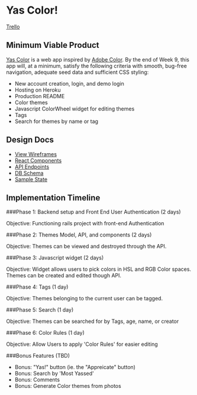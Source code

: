 # Yas Color!

[Trello](https://trello.com/b/wZtjG4ta/yas-color)

## Minimum Viable Product
 [Yas Color](https://yascolor.herokuapp.com/?#/) is a web app inspired by [Adobe Color](https://color.adobe.com/ "Abobe Color CC"). By the end of Week 9, this app will, at a minimum, satisfy the following criteria with smooth, bug-free navigation, adequate seed data and sufficient CSS styling:
  * New account creation, login, and demo login
  * Hosting on Heroku
  * Production README
  * Color themes
  * Javascript ColorWheel widget for editing themes
  * Tags
  * Search for themes by name or tag

## Design Docs
  * [View Wireframes](./wireframes)
  * [React Components](./component-hierarchy.md)
  * [API Endpoints](./api-endpoints.md)
  * [DB Schema](./schema.md)
  * [Sample State](./sample-state.md)

## Implementation Timeline

###Phase 1: Backend setup and Front End User Authentication (2 days)

Objective: Functioning rails project with front-end Authentication

###Phase 2: Themes Model, API, and components (2 days)

Objective: Themes can be viewed and destroyed through the API.

###Phase 3: Javascript widget (2 days)

Objective: Widget allows users to pick colors in HSL and RGB Color spaces. Themes can be created and edited though API.

###Phase 4: Tags (1 day)

Objective: Themes belonging to the current user can be tagged.

###Phase 5: Search (1 day)

Objective: Themes can be searched for by Tags, age, name, or creator

###Phase 6: Color Rules (1 day)

Objective: Allow Users to apply 'Color Rules' for easier editing


###Bonus Features (TBD)

* Bonus: "Yas!" button (ie. the "Appreicate" button)
* Bonus: Search by 'Most Yassed'
* Bonus: Comments
* Bonus: Generate Color themes from photos
